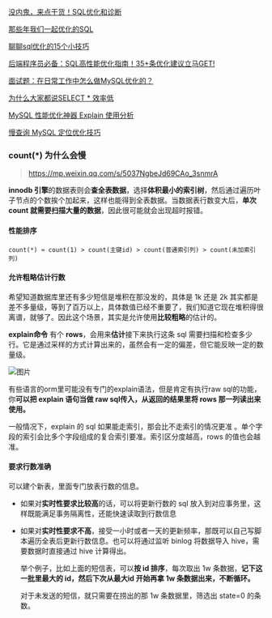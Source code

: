 [没内鬼，来点干货！SQL优化和诊断](https://juejin.cn/post/6844904135964229646)

[那些年我们一起优化的SQL](https://mp.weixin.qq.com/s/sPO-6ULwIfUexLY3V4acBg)

[聊聊sql优化的15个小技巧 ](https://cloud.tencent.com/developer/article/1899907)

[后端程序员必备：SQL高性能优化指南！35+条优化建议立马GET! ](https://mp.weixin.qq.com/s?__biz=Mzg2OTA0Njk0OA==&mid=2247488618&idx=1&sn=e70a31865b5eadcb151f439004a4dd72&chksm=cea25ba1f9d5d2b795222ba90e0326618d649e858ec23e9c7360f90fbfc23a7786c33bff9556&token=1647609083&lang=zh_CN#rd)

[面试题：在日常工作中怎么做MySQL优化的？](https://mp.weixin.qq.com/s/AuDUJs35dBVLenSuT4RCWQ)

[为什么大家都说SELECT * 效率低](https://blog.csdn.net/qq_39390545/article/details/106766965)

[MySQL 性能优化神器 Explain 使用分析](https://segmentfault.com/a/1190000008131735)

[慢查询 MySQL 定位优化技巧](https://mp.weixin.qq.com/s/77pCwiyfOrZn-zsv7cFaWA)



### count(*) 为什么会慢

> https://mp.weixin.qq.com/s/5037NgbeJd69CAo_3snmrA

**innodb 引擎**的数据表则会**查全表数据**，选择**体积最小的索引树**，然后通过遍历叶子节点的个数挨个加起来，这样也能得到全表数据。当数据表行数变大后，**单次 count 就需要扫描大量的数据**，因此很可能就会出现超时报错。



#### **性能排序**

```mysql
count(*) ≈ count(1) > count(主键id) > count(普通索引列) > count(未加索引列)
```



#### **允许粗略估计行数**

希望知道数据库里还有多少短信是堆积在那没发的，具体是 1k 还是 2k 其实都是差不多量级，等到了百万以上，具体数值已经不重要了，我们知道它现在堆积得很离谱，就够了。因此这个场景，其实是允许使用**比较粗略**的估计的。

**explain命令** 有个 **rows**，会用来**估计**接下来执行这条 sql 需要扫描和检查多少行。它是通过采样的方式计算出来的，虽然会有一定的偏差，但它能反映一定的数量级。

![图片](https://img-note.langyastudio.com/202208310946048.png?x-oss-process=style/watermark)

有些语言的orm里可能没有专门的explain语法，但是肯定有执行raw sql的功能，你**可以把 explain 语句当做 raw sql传入，从返回的结果里将 rows 那一列读出来使用。**

一般情况下，explain 的 sql 如果能走索引，那会比不走索引的情况更准 。单个字段的索引会比多个字段组成的复合索引要准。索引区分度越高，rows 的值也会越准。



#### 要求行数准确

可以建个新表，里面专门放表行数的信息。

- 如果对**实时性要求比较高**的话，可以将更新行数的 sql 放入到对应事务里，这样既能满足事务隔离性，还能快速读取到行数信息

- 如果对**实时性要求不高**，接受一小时或者一天的更新频率，那既可以自己写脚本遍历全表后更新行数信息。也可以将通过监听 binlog 将数据导入 hive，需要数据时直接通过 hive 计算得出。

  举个例子，比如上面的短信表，可以**按 id 排序**，每次取出 1w 条数据，**记下这一批里最大的 id，然后下次从最大id 开始再拿 1w 条数据出来，不断循环。**

  对于未发送的短信，就只需要在捞出的那 1w 条数据里，筛选出 state=0 的条数。
